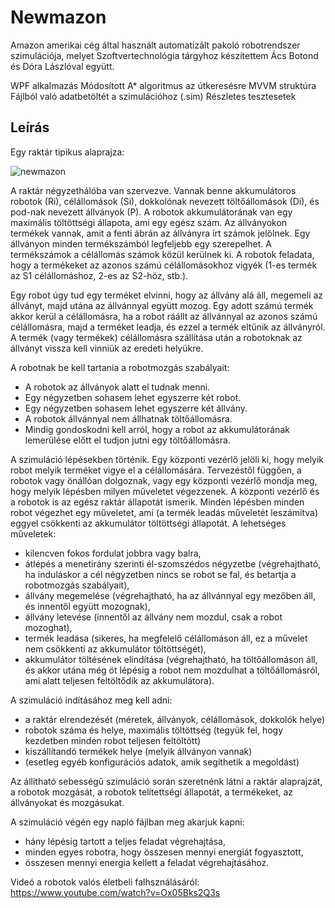 # Newmazon

Amazon amerikai cég által használt automatizált pakoló robotrendszer szimulációja, melyet Szoftvertechnológia tárgyhoz készítettem Ács Botond és Dóra Lászlóval együtt. 

WPF alkalmazás
Módosított A* algoritmus az útkeresésre
MVVM struktúra
Fájlból való adatbetöltét a szimulációhoz (.sim)
Részletes tesztesetek

## Leírás
Egy raktár tipikus alaprajza:

![newmazon](https://user-images.githubusercontent.com/66735724/84387521-6d74df80-abf3-11ea-889c-13f6e8da7b8f.PNG)

A raktár négyzethálóba van szervezve. Vannak benne akkumulátoros robotok (Ri), célállomások (Si),
dokkolónak nevezett töltőállomások (Di), és pod-nak nevezett állványok (P). A robotok
akkumulátorának van egy maximális töltöttségi állapota, ami egy egész szám. Az állványokon termékek
vannak, amit a fenti ábrán az állványra írt számok jelölnek. Egy állványon minden termékszámból
legfeljebb egy szerepelhet. A termékszámok a célállomás számok közül kerülnek ki. A robotok feladata,
hogy a termékeket az azonos számú célállomásokhoz vigyék (1-es termék az S1 célállomáshoz, 2-es az
S2-höz, stb.).

Egy robot úgy tud egy terméket elvinni, hogy az állvány alá áll, megemeli az állványt, majd utána az
állvánnyal együtt mozog. Egy adott számú termék akkor kerül a célállomásra, ha a robot ráállt az
állvánnyal az azonos számú célállomásra, majd a terméket leadja, és ezzel a termék eltűnik az
állványról. A termék (vagy termékek) célállomásra szállítása után a robotoknak az állványt vissza kell
vinniük az eredeti helyükre.

A robotnak be kell tartania a robotmozgás szabályait:
  - A robotok az állványok alatt el tudnak menni.
  - Egy négyzetben sohasem lehet egyszerre két robot.
  - Egy négyzetben sohasem lehet egyszerre két állvány.
  - A robotok állvánnyal nem állhatnak töltőállomásra.
  - Mindig gondoskodni kell arról, hogy a robot az akkumulátorának lemerülése előtt el tudjon
    jutni egy töltőállomásra.
    
A szimuláció lépésekben történik. Egy központi vezérlő jelöli ki, hogy melyik robot melyik terméket
vigye el a célállomására. Tervezéstől függően, a robotok vagy önállóan dolgoznak, vagy egy központi
vezérlő mondja meg, hogy melyik lépésben milyen műveletet végezzenek. A központi vezérlő és a
robotok is az egész raktár állapotát ismerik. Minden lépésben minden robot végezhet egy műveletet,
ami (a termék leadás műveletét leszámítva) eggyel csökkenti az akkumulátor töltöttségi állapotát.
A lehetséges műveletek:
  - kilencven fokos fordulat jobbra vagy balra,
  - átlépés a menetirány szerinti él-szomszédos négyzetbe (végrehajtható, ha induláskor a cél
    négyzetben nincs se robot se fal, és betartja a robotmozgás szabályait),
  - állvány megemelése (végrehajtható, ha az állvánnyal egy mezőben áll, és innentől együtt
    mozognak),
  - állvány letevése (innentől az állvány nem mozdul, csak a robot mozoghat),
  - termék leadása (sikeres, ha megfelelő célállomáson áll, ez a művelet nem csökkenti az
    akkumulátor töltöttségét),
   - akkumulátor töltésének elindítása (végrehajtható, ha töltőállomáson áll, és akkor utána még
     öt lépésig a robot nem mozdulhat a töltőállomásról, ami alatt teljesen feltöltődik az
     akkumulátora).
     
A szimuláció indításához meg kell adni:
   - a raktár elrendezését (méretek, állványok, célállomások, dokkolók helye)
  - robotok száma és helye, maximális töltöttség (tegyük fel, hogy kezdetben minden robot
    teljesen feltöltött)
  - kiszállítandó termékek helye (melyik állványon vannak)
  - (esetleg egyéb konfigurációs adatok, amik segíthetik a megoldást)
  
Az állítható sebességű szimuláció során szeretnénk látni a raktár alaprajzát, a robotok mozgását, a
robotok telítettségi állapotát, a termékeket, az állványokat és mozgásukat.

A szimuláció végén egy napló fájlban meg akarjuk kapni:
  - hány lépésig tartott a teljes feladat végrehajtása,
  - minden egyes robotra, hogy összesen mennyi energiát fogyasztott,
  - összesen mennyi energia kellett a feladat végrehajtásához.

Videó a robotok valós életbeli falhsználásáról:
https://www.youtube.com/watch?v=Ox05Bks2Q3s

